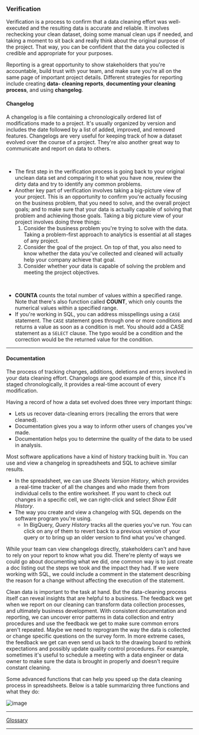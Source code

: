 ### Verification
Verification is a process to confirm that a data cleaning effort was well- executed and the resulting data is accurate and reliable. It involves rechecking your clean dataset, doing some manual clean ups if needed, and taking a moment to sit back and really think about the original purpose of the project. That way, you can be confident that the data you collected is credible and appropriate for your purposes.

Reporting is a great opportunity to show stakeholders that you're accountable, build trust with your team, and make sure you're all on the same page of important project details.  Different strategies for reporting include creating **data- cleaning reports**, **documenting your cleaning process**, and using **changelog**.

#### Changelog
A changelog is a file containing a chronologically ordered list of modifications made to a project. It's usually organized by version and includes the date followed by a list of added, improved, and removed features. Changelogs are very useful for keeping track of how a dataset evolved over the course of a project. They're also another great way to communicate and report on data to others. 

<br />

- The first step in the verification process is going back to your original unclean data set and comparing it to what you have now, review the dirty data and try to identify any common problems.
- Another key part of verification involves taking a big-picture view of your project. This is an opportunity to confirm you're actually focusing on the business problem, that you need to solve, and the overall project goals; and to make sure that your data is actually capable of solving that problem and achieving those goals. Taking a big picture view of your project involves doing three things:
  1. Consider the business problem you're trying to solve with the data. Taking a problem-first approach to analytics is essential at all stages of any project.
  2. Consider the goal of the project. On top of that, you also need to know whether the data you've collected and cleaned will actually help your company achieve that goal.
  3. Consider whether your data is capable of solving the problem and meeting the project objectives.

<br>

- **COUNTA** counts the total number of values within a specified range. Note that there's also function called **COUNT**, which only counts the numerical values within a specified range.
- If you're working in SQL, you can address misspellings using a `CASE` statement. The `CASE` statement goes through one or more conditions and returns a value as soon as a condition is met. You should add a CASE statement as a `SELECT` clause. The typo would be a condition and the correction would be the returned value for the condition.

---

#### Documentation
The process of tracking changes, additions, deletions and errors involved in your data cleaning effort. Changelogs are good example of this, since it's staged chronologically, it provides a real-time account of every modification.

Having a record of how a data set evolved does three very important things:
- Lets us recover data-cleaning errors (recalling the errors that were cleaned).
- Documentation gives you a way to inform other users of changes you've made.
- Documentation helps you to determine the quality of the data to be used in analysis.

Most software applications have a kind of history tracking built in. You can use and view a changelog in spreadsheets and SQL to achieve similar results.
- In the spreadsheet, we can use *Sheets Version History*, which provides a real-time tracker of all the changes and who made them from individual cells to the entire worksheet. If you want to check out changes in a specific cell, we can right-click and select *Show Edit History*. 
- The way you create and view a changelog with SQL depends on the software program you're using. 
  - In BigQuery, *Query History* tracks all the queries you've run. You can click on any of them to revert back to a previous version of your query or to bring up an older version to find what you've changed.

While your team can view changelogs directly, stakeholders can't and have to rely on your report to know what you did. There're plenty of ways we could go about documenting what we did, one common way is to just create a doc listing out the steps we took and the impact they had. If we were working with SQL, we could include a comment in the statement describing the reason for a change without affecting the execution of the statement.

Clean data is important to the task at hand. But the data-cleaning process itself can reveal insights that are helpful to a business. The feedback we get when we report on our cleaning can transform data collection processes, and ultimately business development. With consistent documentation and reporting, we can uncover error patterns in data collection and entry procedures and use the feedback we get to make sure common errors aren't repeated. Maybe we need to reprogram the way the data is collected or change specific questions on the survey form. In more extreme cases, the feedback we get can even send us back to the drawing board to rethink expectations and possibly update quality control procedures. For example, sometimes it's useful to schedule a meeting with a data engineer or data owner to make sure the data is brought in properly and doesn't require constant cleaning.

Some advanced functions that can help you speed up the data cleaning process in spreadsheets. Below is a table summarizing three functions and what they do:

![image](https://user-images.githubusercontent.com/74421758/147387359-ffa51f93-0531-4b1e-a7a1-c1f1f49ec236.png)

---

[Glossary](https://docs.google.com/document/d/1rYNIY-fDkA2lLCwrBrvhzNV5BzzHpjTcsiWwXou0bj4/template/preview)

---
